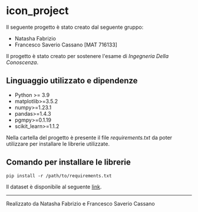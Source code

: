 # icon_project

Il seguente progetto è stato creato dal seguente gruppo:

- Natasha Fabrizio
- Francesco Saverio Cassano [MAT 716133]

Il progetto è stato creato per sostenere l'esame di *Ingegneria Della Conoscenza*.<p>

## Linguaggio utilizzato e dipendenze

- Python >= 3.9
- matplotlib>=3.5.2
- numpy>=1.23.1
- pandas>=1.4.3
- pgmpy>=0.1.19
- scikit_learn>=1.1.2

Nella cartella del progetto è presente il file _requirements.txt_ da poter utilizzare per installare le librerie utilizzate.

## Comando per installare le librerie

``
pip install -r /path/to/requirements.txt
``

Il dataset è disponibile al seguente [link](https://www.kaggle.com/datasets/kukuroo3/body-signal-of-smoking).

---
Realizzato da Natasha Fabrizio e Francesco Saverio Cassano

